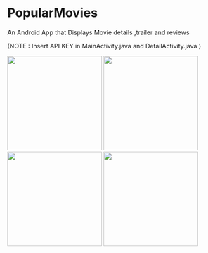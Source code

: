 # PopularMovies

An Android App that Displays Movie details ,trailer and reviews

(NOTE : Insert API KEY in MainActivity.java and DetailActivity.java )

<img src="https://github.com/KrishAmal/PopularMovies/blob/master/Screenshots/S1.png" width="215">
<img src="https://github.com/KrishAmal/PopularMovies/blob/master/Screenshots/S2.png" width="215">
<img src="https://github.com/KrishAmal/PopularMovies/blob/master/Screenshots/S3.png" width="215">
<img src="https://github.com/KrishAmal/PopularMovies/blob/master/Screenshots/S4.png" width="215">
